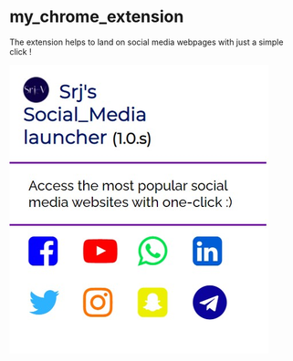 # my_chrome_extension

The extension helps to land on social media webpages with just a simple click ! 
<br>

![pic of extension](https://github.com/Surajv311/my_chrome_extension/blob/master/img/img.jpg) 
